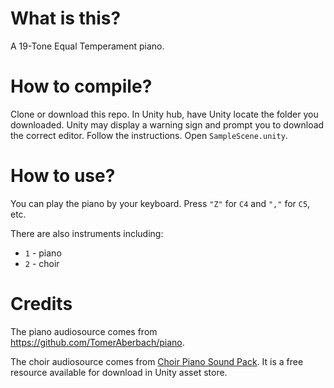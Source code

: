 # What is this?

A 19-Tone Equal Temperament piano.

# How to compile?

Clone or download this repo.
In Unity hub, have Unity locate the folder you downloaded.
Unity may display a warning sign and prompt you to download the correct editor. Follow the instructions.
Open `SampleScene.unity`.

# How to use?

You can play the piano by your keyboard. Press `"Z"` for `C4` and `","` for `C5`, etc.

There are also instruments including:

* `1` - piano
* `2` - choir

# Credits

The piano audiosource comes from https://github.com/TomerAberbach/piano.

The choir audiosource comes from [Choir Piano Sound Pack](https://assetstore.unity.com/packages/audio/choir-piano-sound-pack-7-octaves-27633). It is a free resource available for download in Unity asset store.
